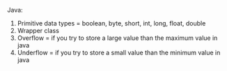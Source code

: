 Java:
1. Primitive data types = boolean, byte, short, int, long, float, double
2. Wrapper class
3. Overflow  = if you try to store a large value than the maximum value in java
4. Underflow  = if you try to store a small value than the minimum value in java
 




